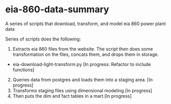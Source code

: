 # eia-860-data-summary
A series of scripts that download, transform, and model eia 860 power plant data

Series of scripts does the following:
1) Extracts eia 860 files from the website. The script then does some transformation on the files, concats them, and drops them in storage.
- eia-download-light-transform.py [In progress: Refactor to include functions]
2) Queries data from postgres and loads them into a staging area. [In progress]
3) Transforms staging files using dimensional modeling.[In progress]
4) Then puts the dim and fact tables in a mart.[In progress]
